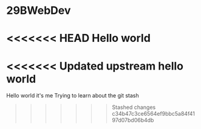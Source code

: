 # 29BWebDev
<<<<<<< HEAD
Hello world
=======
<<<<<<< Updated upstream
hello world
=======
Hello world it's me
Trying to learn about the 
git stash
>>>>>>> Stashed changes
>>>>>>> c34b47c3ce6564ef9bbc5a84f4197d07bd06b4db
